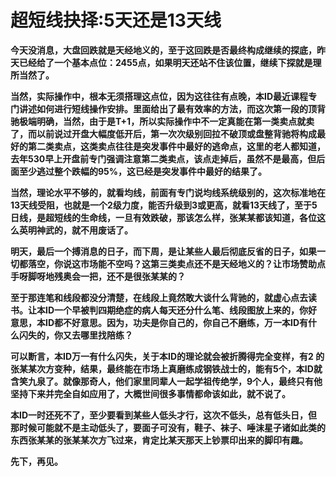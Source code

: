 超短线抉择:5天还是13天线
====



**今天没消息，大盘回跌就是天经地义的，至于这回跌是否最终构成继续的探底，昨天已经给了一个基本点位：2455点，如果明天还站不住该位置，继续下探就是理所当然了。**

**当然，实际操作中，根本无须搭理这点位，因为这往往有点晚，本ID最近课程专门讲述如何进行短线操作安排。里面给出了最有效率的方法，而这次第一段的顶背驰极端明确，当然，由于是T+1，所以实际操作中不一定真能在第一类卖点就卖了，而以前说过开盘大幅度低开后，第一次次级别回拉不破顶或盘整背驰将构成最好的第二类卖点，这类卖点往往是突发事件中最好的逃命点，这里的老人都知道，去年530早上开盘前专门强调注意第二类卖点，该点走掉后，虽然不是最高，但后面至少逃过整个跌幅的95%，这已经是突发事件中最好的结果了。**

**当然，理论水平不够的，就看均线，前面有专门说均线系统级别的，这次标准地在13天线受阻，也就是一个2级力度，能否升级到3或更高，就看13天线了，至于5日线，是超短线的生命线，一旦有效跌破，那该怎么样，张某某都该知道，各位这么英明神武的，就不用废话了。**

**明天，最后一个搏消息的日子，而下周，是让某些人最后彻底反省的日子，如果一切都落空，你说这市场能不空吗？这第三类卖点还不是天经地义的？让市场赞助点手呀脚呀地残奥会一把，还不是很张某某的？**

**至于那连笔和线段都没分清楚，在线段上竟然敢大谈什么背驰的，就虚心点去读书。让本ID一个早被判四期绝症的病人每天还分什么笔、线段图放上来的，你好意思，本ID都不好意思。因为，功夫是你自己的，你自己不磨练，万一本ID有什么闪失的，你又去哪里找陪练？**

**可以断言，本ID万一有什么闪失，关于本ID的理论就会被折腾得完全变样，有2 的张某某次方变种，结果，最终能在市场上真磨练成钢铁战士的，能有5个，本ID就含笑九泉了。就像那奇人，他们家里同辈人一起学祖传绝学，9个人，最终只有他坚持下来并完全自如应用了，大概世间很多事情都命该如此，就不说了。**

**本ID一时还死不了，至少要看到某些人低头才行，这次不低头，总有低头日，但那时候可能就不是主动低头了，要面子可没有，鞋子、袜子、唾沫星子诸如此类的东西张某某的张某某次方飞过来，肯定比某天那天上钞票印出来的脚印有趣。**

**先下，再见。**
